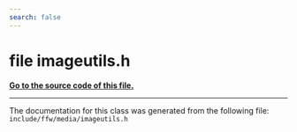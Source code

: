```yaml
---
search: false
---
```


# file imageutils.h

**[Go to the source code of this file.](imageutils_8h_source.md)**


----------------------------------------
The documentation for this class was generated from the following file: `include/ffw/media/imageutils.h`
